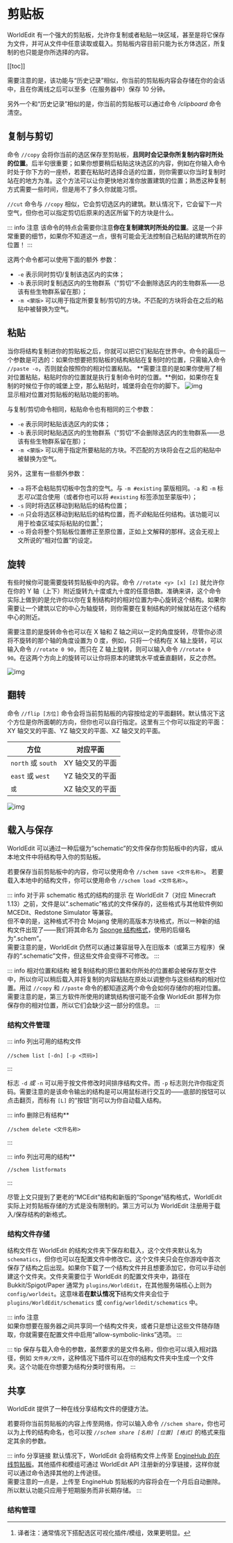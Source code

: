 # 剪贴板

WorldEdit 有一个强大的剪贴板，允许你复制或者粘贴一块区域，甚至是将它保存为文件，并可从文件中任意读取或载入。剪贴板内容目前只能为长方体选区，所复制的也只能是你所选择的内容。

[[toc]]

需要注意的是，该功能与“历史记录”相似，你当前的剪贴板内容会存储在你的会话中，且在你离线之后可以至多（在服务器中）保存 10 分钟。

另外一个和“历史记录”相似的是，你当前的剪贴板可以通过命令 */clipboard* 命令清空。

## 复制与剪切

命令 `//copy` 会将你当前的选区保存至剪贴板，**且同时会记录你所复制内容时所处的位置**。后半句很重要；如果你想要稍后粘贴这块选区的内容，例如在你输入命令时处于你下方的一座桥，若要在粘贴时选择合适的位置，则你需要以你当时复制时站在的地方为准。这个方法可以让你更快地对准你放置建筑的位置；熟悉这种复制方式需要一些时间，但是用不了多久你就能习惯。

`//cut` 命令与 `//copy` 相似，它会剪切选区内的建筑。默认情况下，它会留下一片空气，但你也可以指定剪切后原来的选区所留下的方块是什么。

::: info 注意
该命令的特点会需要你注意**你在复制建筑时所处的位置**。这是一个非常重要的细节，如果你不知道这一点，很有可能会无法控制自己粘贴的建筑所在的位置！
:::

这两个命令都可以使用下面的额外 参数：

* `-e` 表示同时剪切/复制该选区内的实体；
* `-b` 表示同时复制选区内的生物群系（“剪切”不会删除选区内的生物群系——总该有些生物群系留在那）；
* `-m <蒙版>` 可以用于指定所要复制/剪切的方块。不匹配的方块将会在之后的粘贴中被替换为空气。

## 粘贴

当你将结构复制进你的剪贴板之后，你就可以把它们粘贴在世界中。命令的最后一个参数是可选的：如果你想要把剪贴板的结构粘贴在复制时的位置，只需输入命令 `//paste -o`，否则就会按照你的相对位置粘贴。
**需要注意的是如果你使用了相对位置粘贴，粘贴时你的位置就是执行复制命令时的位置。**例如，如果你在复制的时候位于你的城堡上空，那么粘贴时，城堡将会在你的脚下。
![img](https://worldedit.enginehub.org/en/latest/_images/copypasta.png)    
显示相对位置对剪贴板的粘贴功能的影响。

与复制/剪切命令相同，粘贴命令也有相同的三个参数：

* `-e` 表示同时粘贴该选区内的实体；
* `-b` 表示同时粘贴选区内的生物群系（“剪切”不会删除选区内的生物群系——总该有些生物群系留在那）；
* `-m <蒙版>` 可以用于指定所要粘贴的方块。不匹配的方块将会在之后的粘贴中被替换为空气。

另外，这里有一些额外参数：

* `-a` 将不会粘贴剪切板中包含的空气。与 `-m #existing` 蒙版相同。`-a` 和 `-m` 标志*可以*混合使用（或者你也可以将 `#existing` 标签添加至蒙版中）；
* `-s` 同时将选区移动到粘贴后的结构位置；
* `-n` 只会将选区移动到粘贴后的结构位置，而*不会*粘贴任何结构。该功能可以用于检查区域实际粘贴的位置[^1]；
* `-o` 将会将整个剪贴板位置修正至原位置，正如上文解释的那样。这会无视上文所说的“相对位置”的设定。

## 旋转

有些时候你可能需要旋转剪贴板中的内容。命令 `//rotate <y> [x] [z]` 就允许你在你的 Y 轴（上下）附近旋转九十度或九十度的任意倍数。准确来讲，这个命令实际上做到的是允许你以你在复制结构时的相对位置为中心旋转这个结构。如果你需要让一个建筑以它的中心为轴旋转，则你需要在复制结构的时候就站在这个结构中心的附近。

需要注意的是旋转命令也可以在 X 轴和 Z 轴之间以一定的角度旋转，尽管你必须将不旋转的那个轴的角度设置为 0 度，例如，只将一个结构在 X 轴上旋转，可以输入命令 `//rotate 0 90`，而只在 Z 轴上旋转，则可以输入命令 `//rotate 0 90`。在这两个方向上的旋转可以让你将原本的建筑水平或垂直翻转，反之亦然。

![img](https://worldedit.enginehub.org/en/latest/_images/rotate.png '根据你的相对位置旋转建筑')    

## 翻转

命令 `//flip [方位]` 命令会将当前剪贴板的内容按给定的平面翻转。默认情况下这个方位是你所面朝的方向，但你也可以自行指定。这里有三个你可以指定的平面：XY 轴交叉的平面、YZ 轴交叉的平面、XZ 轴交叉的平面。

|方位|对应平面|
|---|---|
|`north` 或 `south`|XY 轴交叉的平面|
|`east` 或 `west`|YZ 轴交叉的平面|
|`` 或 ``|XZ 轴交叉的平面|

![img](https://worldedit.enginehub.org/en/latest/_images/flip.png '通过指定的平面翻转剪贴板')    

## 载入与保存

WorldEdit 可以通过一种后缀为“schematic”的文件保存你剪贴板中的内容，或从本地文件中将结构导入你的剪贴板。

若要保存当前剪贴板中的内容，你可以使用命令 `//schem save <文件名称>`。
若要载入本地中的结构文件，你可以使用命令 `//schem load <文件名称>`。

::: info 对于非 schematic 格式的结构的提示
在 WorldEdit 7（对应 Minecraft 1.13）之前，文件是以“.schematic”格式的文件保存的，这些格式与其他软件例如 MCEDit、Redstone Simulator 等兼容。    
但不幸的是，这种格式不符合 Mojang 使用的高版本方块格式，所以一种新的结构文件出现了——我们将其命名为 [Sponge 结构格式](https://github.com/SpongePowered/Schematic-Specification)，使用的后缀名为“.schem”。    
需要注意的是，WorldEdit 仍然可以通过兼容层导入在旧版本（或第三方程序）保存的“.schematic”文件，但这些文件会变得不可修改。
:::

::: info 相对位置和结构
被复制结构的原位置和你所处的位置都会被保存至文件中，所以你可以稍后载入并将复制的内容粘贴在原处以调整你与这些结构的相对位置。用过 `//copy` 和 `//paste` 命令的都知道这两个命令会如何存储你的相对位置。    
需要注意的是，第三方软件所使用的建筑结构很可能不会像 WorldEdit 那样为你保存你的相对位置，所以它们会缺少这一部分的信息。
:::

### 结构文件管理

::: info 列出可用的结构文件
```
//schem list [-dn] [-p <页码>]
```
:::

标志 `-d` *或* `-n` 可以用于按文件修改时间排序结构文件。而 `-p` 标志则允许你指定页码。需要注意的是该命令输出的结构是可以用鼠标进行交互的——底部的按钮可以点击翻页，而标有 `[L]` 的“按钮”则可以为你自动载入结构。

::: info 删除已有结构**
```
//schem delete <文件名称>
```
:::

::: info 列出可用的结构**
```
//schem listformats
```
:::

尽管上文只提到了更老的“MCEdit”结构和新版的“Sponge”结构格式，WorldEdit 实际上对剪贴板存储的方式是没有限制的。第三方可以为 WorldEdit 注册用于载入/保存结构的新格式。

### 结构文件存储

结构文件在 WorldEdit 的结构文件夹下保存和载入，这个文件夹默认名为 `schematics`，但你也可以在配置文件中修改它。这个文件夹只会在你游戏中首次保存了结构之后出现。如果你下载了一个结构文件并且想要添加它，你可以手动创建这个文件夹。文件夹需要位于 WorldEdit 的配置文件夹中，路径在 Bukkit/Spigot/Paper 通常为 `plugins/WorldEdit`，在其他服务端核心上则为 `config/worldeit`。这意味着**在默认情况下**结构文件夹会位于 `plugins/WorldEdit/schematics` 或 `config/worldedit/schematics` 中。

::: info 注意  
如果你想要在服务器之间共享同一个结构文件夹，或者只是想让这些文件随存随取，你就需要在配置文件中启用“allow-symbolic-links”选项。
:::

::: tip
保存与载入命令的参数，虽然要求的是文件名称，但你也可以填入相对路径，例如 `文件夹/文件`，这种情况下插件可以在你的结构文件夹中生成一个文件夹。这个功能在你想要为结构分类时很有用。
:::

## 共享

WorldEdit 提供了一种在线分享结构文件的便捷方法。

若要将你当前剪贴板的内容上传至网络，你可以输入命令 `//schem share`，你也可以为上传的结构命名，也可以按 *`//schem share [名称] [位置] [格式]`* 的格式来指定其余的参数。

::: info 分享链接
默认情况下，WorldEdit 会将结构文件上传至 [EngineHub 的在线剪贴板](https://paste.enginehub.org/)。其他插件和模组可通过 WorldEdit API 注册新的分享链接，这样你就可以通过命令选择其他的上传途径。    
需要注意的一点是，上传至 EngineHub 剪贴板的内容将会在一个月后自动删除。所以默认功能只应用于短期服务而非长期存储。
:::

### 结构管理

[^1]: 译者注：通常情况下搭配选区可视化插件/模组，效果更明显。
